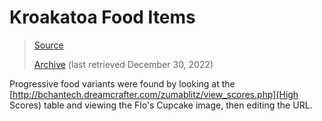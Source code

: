 # Kroakatoa Food Items

> [Source](http://bchantech.dreamcrafter.com/zumablitz/food.php)
>
> [Archive](https://web.archive.org/web/20221230115315/http://bchantech.dreamcrafter.com/zumablitz/food.php) (last retrieved December 30, 2022)

Progressive food variants were found by looking at the [http://bchantech.dreamcrafter.com/zumablitz/view_scores.php](High Scores)
table and viewing the Flo's Cupcake image, then editing the URL.